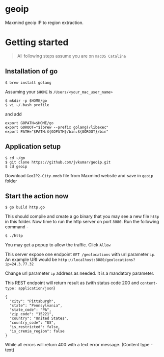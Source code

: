 # geoip
Maxmind geoip IP  to region extraction.

# Getting started

> All following steps assume you are on `macOS Catalina`

## Installation of go

```
$ brew install golang
```

Assuming your `$HOME` is `/Users/<your_mac_user_name>`

```
$ mkdir -p $HOME/go
$ vi ~/.bash_profile
```
and add

```
export GOPATH=$HOME/go
export GOROOT="$(brew --prefix golang)/libexec"
export PATH="$PATH:${GOPATH}/bin:${GOROOT}/bin"
```

## Application setup

```
$ cd ~/go
$ git clone https://github.com/jvkumar/geoip.git
$ cd geoip
```

Download `GeoIP2-City.mmdb` file from Maxmind website and save in `geoip` folder

## Start the action now

```
$ go build http.go
```
This should compile and create a go binary that you may see a new file `http` in this folder. Now time to run the http server on port `8080`. Run the following  command -

```
$ ./http
```
You may get a popup to allow the traffic. Click `Allow` 

This server expose one  endpoint `GET /geolocations` with url parameter `ip`. An example URI would be `http://localhost:8080/geolocations?ip=24.3.77.32`

Change url parameter `ip` address as needed. It is a mandatory parameter.

This REST endpoint will return result as (with status code 200 and `content-type: application/json`)

```
{
  "city": "Pittsburgh",
  "state": "Pennsylvania",
  "state_code": "PA",
  "zip_code": "15221",
  "country": "United States",
  "country_code": "US",
  "is_restricted": false,
  "is_cremia_region": false
}
```

While all errors will return 400 with a text error message. (Content type - text)

